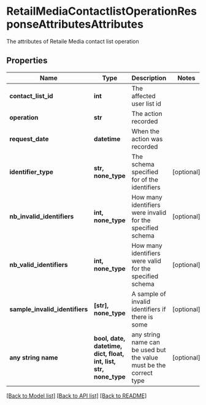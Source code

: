 # RetailMediaContactlistOperationResponseAttributesAttributes

The attributes of Retaile Media contact list operation

## Properties
Name | Type | Description | Notes
------------ | ------------- | ------------- | -------------
**contact_list_id** | **int** | The affected user list id | 
**operation** | **str** | The action recorded | 
**request_date** | **datetime** | When the action was recorded | 
**identifier_type** | **str, none_type** | The schema specified for of the identifiers | [optional] 
**nb_invalid_identifiers** | **int, none_type** | How many identifiers were invalid for the specified schema | [optional] 
**nb_valid_identifiers** | **int, none_type** | How many identifiers were valid for the specified schema | [optional] 
**sample_invalid_identifiers** | **[str], none_type** | A sample of invalid identifiers if there is some | [optional] 
**any string name** | **bool, date, datetime, dict, float, int, list, str, none_type** | any string name can be used but the value must be the correct type | [optional]

[[Back to Model list]](../README.md#documentation-for-models) [[Back to API list]](../README.md#documentation-for-api-endpoints) [[Back to README]](../README.md)


